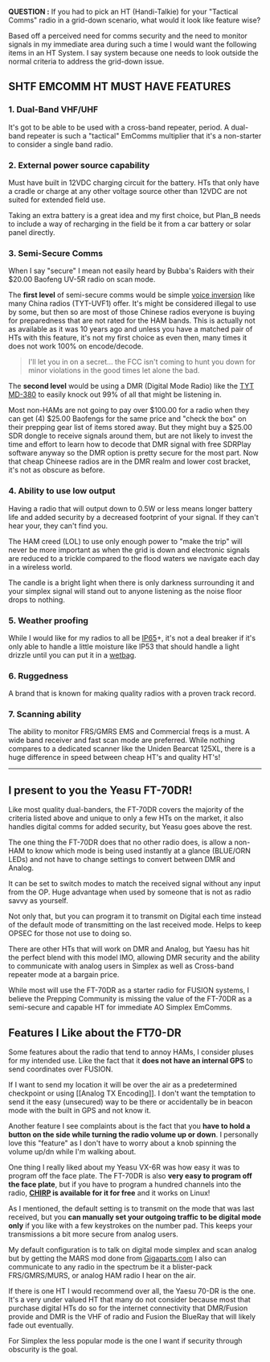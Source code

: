 **QUESTION :** If you had to pick an HT (Handi-Talkie) for your "Tactical Comms" radio in a grid-down scenario, what would it look like feature wise?

Based off a perceived need for comms security and the need to monitor signals in my immediate area during such a time I would want the following items in an HT System. I say system because one needs to look outside the normal criteria to address the grid-down issue.

## SHTF EMCOMM HT MUST HAVE FEATURES

### 1. Dual-Band VHF/UHF

It's got to be able to be used with a cross-band repeater, period. A dual-band repeater is such a "tactical" EmComms multiplier that it's a non-starter to consider a single band radio.

### 2. External power source capability

Must have built in 12VDC charging circuit for the battery. HTs that only have a cradle or charge at any other voltage source other than 12VDC are not suited for extended field use.

Taking an extra battery is a great idea and my first choice, but Plan_B needs to include a way of recharging in the field be it from a car battery or solar panel directly.

### 3. Semi-Secure Comms

When I say "secure" I mean not easily heard by Bubba's Raiders with their $20.00 Baofeng UV-5R radio on scan mode.

The **first level** of semi-secure comms would be simple [voice inversion](https://youtu.be/xsy1KKuF6rM) like many China radios (TYT-UVF1) offer. It's might be considered illegal to use by some, but then so are most of those Chinese radios everyone is buying for preparedness that are not rated for the HAM bands.  This is actually not as available as it was 10 years ago and unless you have a matched pair of HTs with this feature, it's not my first choice as even then, many times it does not work 100% on encode/decode.

> I'll let you in on a secret… the FCC isn't coming to hunt you down for minor violations in the good times let alone the bad.

The **second level** would be using a DMR (Digital Mode Radio) like the [TYT MD-380](https://www.amazon.com/TYT-MD-380-Moto-TRBO-Radio/dp/B00X6FYWWS) to easily knock out 99% of all that might be listening in.

Most non-HAMs are not going to pay over $100.00 for a radio when they can get (4) $25.00 Baofengs for the same price and "check the box" on their prepping gear list of items stored away.  But they might buy a $25.00 SDR dongle to receive signals around them, but are not likely to invest the time and effort to learn how to decode that DMR signal with free SDRPlay software anyway so the DMR option is pretty secure for the most part.  Now that cheap Chineese radios are in the DMR realm and lower cost bracket, it's not as obscure as before.

### 4. Ability to use low output

Having a radio that will output down to 0.5W or less means longer battery life and added security by a decreased footprint of your signal.  If they can't hear your, they can't find you.

The HAM creed (LOL) to use only enough power to "make the trip" will never be more important as when the grid is down and electronic signals are reduced to a trickle compared to the flood waters we navigate each day in a wireless world.

The candle is a bright light when there is only darkness surrounding it and your simplex signal will stand out to anyone listening as the noise floor drops to nothing. 

### 5. Weather proofing

While I would like for my radios to all be [IP65](http://www.dsmt.com/resources/ip-rating-chart/)+, it's not a deal breaker if it's only able to handle a little moisture like IP53 that should handle a light drizzle until you can put it in a [wetbag](https://www.amazon.com/dp/B075V5BC2C/_encoding=UTF8?coliid=I2Q7XP9C20FQOW&colid=1Y5Y105WDR8FD).

### 6. Ruggedness

A brand that is known for making quality radios with a proven track record.

### 7. Scanning ability

The ability to monitor FRS/GMRS EMS and Commercial freqs is a must. A wide band receiver and fast scan mode are preferred. While nothing compares to a dedicated scanner like the Uniden Bearcat 125XL, there is a huge difference in speed between cheap HT's and quality HT's!

---

## I present to you the Yeasu FT-70DR!

Like most quality dual-banders, the FT-70DR covers the majority of the criteria listed above and unique to only a few HTs on the market, it also handles digital comms for added security, but Yeasu goes above the rest.

The one thing the FT-70DR does that no other radio does, is allow a non-HAM to know which mode is being used instantly at a glance (BLUE/ORN LEDs) and not have to change settings to convert between DMR and Analog.

It can be set to switch modes to match the received signal without any input from the OP. Huge advantage when used by someone that is not as radio savvy as yourself.

Not only that, but you can program it to transmit on Digital each time instead of the default mode of transmitting on the last received mode. Helps to keep OPSEC for those not use to doing so.

There are other HTs that will work on DMR and Analog, but Yaesu has hit the perfect blend with this model IMO, allowing DMR security and the ability to communicate with analog users in Simplex as well as Cross-band repeater mode at a bargain price.

While most will use the FT-70DR as a starter radio for FUSION systems, I believe the Prepping Community is missing the value of the FT-70DR as a semi-secure and capable HT for immediate AO Simplex EmComms.

## Features I Like about the FT70-DR

Some features about the radio that tend to annoy HAMs, I consider pluses for my intended use. Like the fact that it **does not have an internal GPS** to send coordinates over FUSION.

If I want to send my location it will be over the air as a predetermined checkpoint or using [[Analog TX Encoding]].  I don't want the temptation to send it the easy (unsecured) way to be there or accidentally be in beacon mode with the built in GPS and not know it.

Another feature I see complaints about is the fact that you **have to hold a button on the side while turning the radio volume up or down**.  I personally love this "feature" as I don't have to worry about a knob spinning the volume up/dn while I'm walking about.

One thing I really liked about my Yeasu VX-6R was how easy it was to program off the face plate. The FT-70DR is also **very easy to program off the face plate**, but if you have to program a hundred channels into the radio, **[CHIRP](https://chirp.danplanet.com/projects/chirp/wiki/Home) is available for it for free** and it works on Linux!

As I mentioned, the default setting is to transmit on the mode that was last received, but you **can manually set your outgoing traffic to be digital mode only** if you like with a few keystrokes on the number pad. This keeps your transmissions a bit more secure from analog users.

My default configuration is to talk on digital mode simplex and scan analog but by getting the MARS mod done from [Gigaparts.com](http://Gigaparts.com) I also can communicate to any radio in the spectrum be it a blister-pack FRS/GMRS/MURS, or analog HAM radio I hear on the air.

If there is one HT I would recommend over all, the Yaesu 70-DR is the one.  It's a very under valued HT that many do not consider because most that purchase digital HTs do so for the internet connectivity that DMR/Fusion provide and DMR is the VHF of radio and Fusion the BlueRay that will likely fade out eventually.  

For Simplex the less popular mode is the one I want if security through obscurity is the goal.


